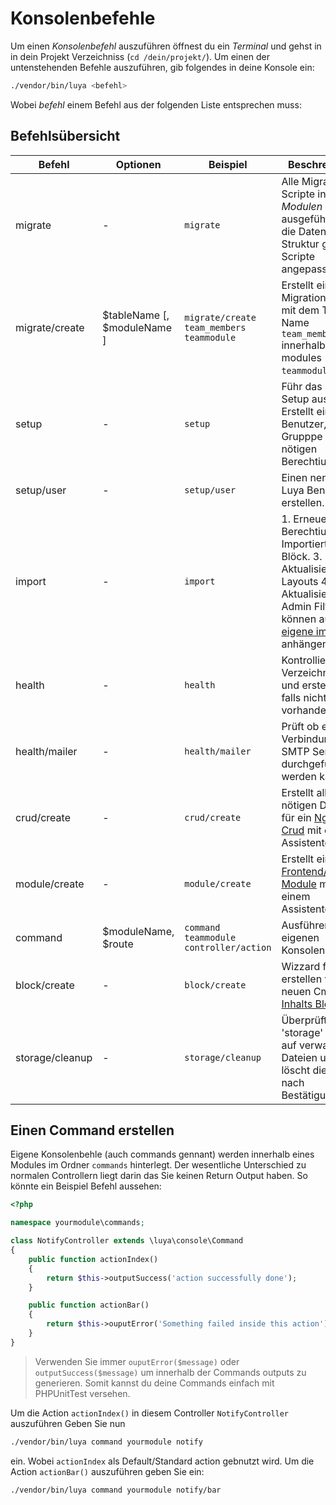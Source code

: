 Konsolenbefehle
================
Um einen *Konsolenbefehl* auszuführen öffnest du ein *Terminal* und gehst in in dein Projekt Verzeichniss (`cd /dein/projekt/`). Um einen der untenstehenden Befehle auszuführen, gib folgendes in deine Konsole ein:

```sh
./vendor/bin/luya <befehl>
```

Wobei *befehl* einem Befehl aus der folgenden Liste entsprechen muss:

Befehlsübersicht
----------------

|Befehl            |Optionen                      |Beispiel                  |Beschreibung
| --------         | ---------------              | ---------                 | ---------
|migrate           |-                             |`migrate`                 |Alle Migrations-Scripte in *allen Modulen* werden ausgeführt und die Datenbank-Struktur gemäss Scripte angepasst.
|migrate/create    |$tableName [, $moduleName ]   |`migrate/create team_members teammodule` |Erstellt eine neue Migrationsdatei mit dem Tabellen Name `team_members` innerhalb des modules `teammodule`.
|setup             |-                             |`setup`              |Führ das Luya Setup aus (= Erstellt einen Benutzer, Grupppe und die nötigen Berechtiungen).
|setup/user         |-                            |`setup/user`         | Einen neneun Luya Benutzer erstellen.
|import            |-                             |`import`             |1. Erneuert die Berechtiung. 2. Importierter Cms Blöck. 3. Aktualisiert Cms Layouts 4. Aktualisiert Admin Filters Sie können auch [eigene importers](app-module.md#import-methode) anhängen.
|health            |-                             |`health`             |Kontrolliert die Verzeichnisse und erstellt Sie, falls nicht vorhanden.
|health/mailer     |-                             |`health/mailer`      |Prüft ob eine Verbindung zum SMTP Server durchgeführt werden kann.
|crud/create       |-                             |`crud/create`             |Erstellt alle nötigen Daten für ein [NgRest Crud](app-admin-module-ngrest.md) mit einem Assistenten.
|module/create     |-                             |`module/create`           |Erstellt ein [Frontend/Admin Module](app-module.md) mit einem Assistenten.
|command           |$moduleName, $route           |`command teammodule controller/action` |Ausführen eines eigenen Konsolenbefehls.
|block/create		|-								|`block/create`	|Wizzard für das erstellen von neuen Cms [Inhalts Blöcken](app-blocks.md).
|storage/cleanup    |-								|`storage/cleanup`	|Überprüft den 'storage' Ordner auf verwaiste Dateien und löscht diese nach Bestätigung.


Einen Command erstellen
------------------------
Eigene Konsolenbehle (auch commands gennant) werden innerhalb eines Modules im Ordner `commands` hinterlegt. Der wesentliche Unterschied zu normalen Controllern liegt darin das Sie keinen Return Output haben. So könnte ein Beispiel Befehl aussehen:


```php
<?php

namespace yourmodule\commands;

class NotifyController extends \luya\console\Command
{
    public function actionIndex()
    {
    	return $this->outputSuccess('action successfully done');
    }

	public function actionBar()
	{
		return $this->ouputError('Something failed inside this action');
	}
}
```


> Verwenden Sie immer `ouputError($message)` oder `outputSuccess($message)` um innerhalb der Commands outputs zu generieren. Somit kannst du deine Commands einfach mit PHPUnitTest versehen.

Um die Action `actionIndex()` in diesem Controller `NotifyController` auszuführen Geben Sie nun 

```sh
./vendor/bin/luya command yourmodule notify
```

ein. Wobei `actionIndex` als Default/Standard action gebnutzt wird. Um die Action `actionBar()` auszuführen geben Sie  ein:

```sh
./vendor/bin/luya command yourmodule notify/bar
```

